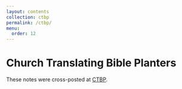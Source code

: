 ```yaml
---
layout: contents
collection: ctbp
permalink: /ctbp/
menu:
  order: 12
---
```


# Church Translating Bible Planters

These notes were cross-posted at [CTBP](https://ctbp.org).
